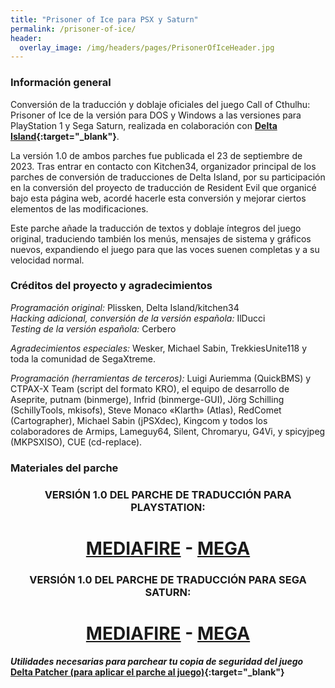 ```yaml
---
title: "Prisoner of Ice para PSX y Saturn"
permalink: /prisoner-of-ice/
header:
  overlay_image: /img/headers/pages/PrisonerOfIceHeader.jpg
---
```


### Información general

Conversión de la traducción y doblaje oficiales del juego Call of Cthulhu: Prisoner of Ice de la versión para DOS y Windows 
a las versiones para PlayStation 1 y Sega Saturn, realizada en colaboración con **[Delta Island](https://www.delta-island.com/forum/){:target="_blank"}**.

La versión 1.0 de ambos parches fue publicada el 23 de septiembre de 2023. Tras entrar en contacto con Kitchen34, organizador principal de los parches de 
conversión de traducciones de Delta Island, por su participación en la conversión del proyecto de traducción de Resident Evil que organicé bajo esta página web, 
acordé hacerle esta conversión y mejorar ciertos elementos de las modificaciones.

Este parche añade la traducción de textos y doblaje íntegros del juego original, traduciendo también los menús, mensajes de sistema y gráficos nuevos, expandiendo 
el juego para que las voces suenen completas y a su velocidad normal.

### Créditos del proyecto y agradecimientos
*Programación original:* Plissken, Delta Island/kitchen34  
*Hacking adicional, conversión de la versión española:* IlDucci  
*Testing de la versión española:* Cerbero

*Agradecimientos especiales:* Wesker, Michael Sabin, TrekkiesUnite118 y toda la comunidad de SegaXtreme.

*Programación (herramientas de terceros):* Luigi Auriemma (QuickBMS) y CTPAX-X Team (script del formato KRO), el equipo 
de desarrollo de Aseprite, putnam (binmerge), Infrid (binmerge-GUI), Jörg 
Schilling (SchillyTools, mkisofs), Steve Monaco «Klarth» (Atlas), RedComet 
(Cartographer), Michael Sabin (jPSXdec), Kingcom y todos los colaboradores 
de Armips, Lameguy64, Silent, Chromaryu, G4Vi, y spicyjpeg (MKPSXISO), 
CUE (cd-replace).

### Materiales del parche

<h3 style="text-align: center;">VERSIÓN 1.0 DEL PARCHE DE TRADUCCIÓN PARA PLAYSTATION:</h3>

<h1 style="text-align: center;"><strong><a href="https://www.mediafire.com/file/o7ty9oawoq72mtw/PriOI-PSXPATCH-ESP.7z/file" target="_blank">MEDIAFIRE</a> - <a href="https://mega.nz/file/UAsEhS5b#8nW4MVUoDfEOAcmR0blItIGw9-CDt47Mi8_KTEpmgfQ" target="_blank">MEGA</a></strong></h1>

<h3 style="text-align: center;">VERSIÓN 1.0 DEL PARCHE DE TRADUCCIÓN PARA SEGA SATURN:</h3>

<h1 style="text-align: center;"><strong><a href="https://www.mediafire.com/file/4cx58yck4hov3kz/PriOI-SATURNPATCH-ESP.7z/file" target="_blank">MEDIAFIRE</a> - <a href="https://mega.nz/file/tJlA3ATY#pp8hAEfopvaYocgD1vFWMzU1bGjDHuSrhLAPO1ja7j8" target="_blank">MEGA</a></strong></h1>

_**Utilidades necesarias para parchear tu copia de seguridad del juego**_  
**[Delta Patcher (para aplicar el parche al juego)](https://github.com/marco-calautti/DeltaPatcher/releases){:target="_blank"}**

